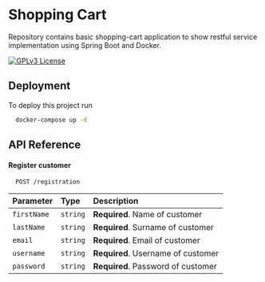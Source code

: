 # Shopping Cart
Repository contains basic shopping-cart application to show restful service implementation using Spring Boot and Docker.

[![GPLv3 License](https://img.shields.io/badge/License-GPL%20v3-yellow.svg)](https://opensource.org/licenses/)

## Deployment

To deploy this project run

```bash
  docker-compose up -d
```

## API Reference

#### Register customer

```http
  POST /registration
```

| Parameter    | Type      | Description                        |
|:-------------|:----------|:-----------------------------------|
| `firstName`  | `string`  | **Required**. Name of customer     |
| `lastName`   | `string`  | **Required**. Surname of customer  |
| `email`      | `string`  | **Required**. Email of customer    |
| `username`   | `string`  | **Required**. Username of customer |
| `password`   | `string`  | **Required**. Password of customer |


